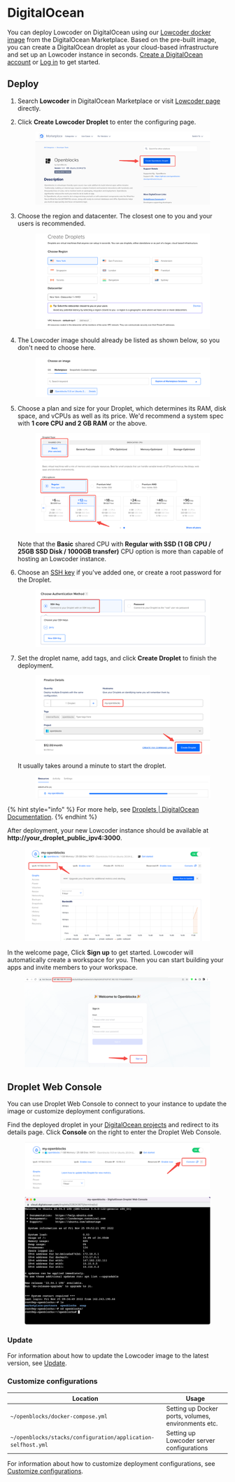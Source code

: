 # DigitalOcean

You can deploy Lowcoder on DigitalOcean using our [Lowcoder docker image](https://marketplace.digitalocean.com/apps/openblocks) from the DigitalOcean Marketplace. Based on the pre-built image, you can create a DigitalOcean droplet as your cloud-based infrastructure and set up an Lowcoder instance in seconds. [Create a DigitalOcean account](https://cloud.digitalocean.com/registrations/new) or [Log in](https://cloud.digitalocean.com/login) to get started.

## Deploy

1. Search **Lowcoder** in DigitalOcean Marketplace or visit [Lowcoder page](https://marketplace.digitalocean.com/apps/openblocks) directly.
2.  Click **Create Lowcoder Droplet** to enter the configuring page.

    <figure><img src="../.gitbook/assets/DigitalOcean-1.png" alt=""><figcaption></figcaption></figure>
3.  Choose the region and datacenter. The closest one to you and your users is recommended.

    <figure><img src="../.gitbook/assets/DigitalOcean-2.png" alt=""><figcaption></figcaption></figure>
4.  The Lowcoder image should already be listed as shown below, so you don't need to choose here.

    <figure><img src="../.gitbook/assets/DigitalOcean-3.png" alt=""><figcaption></figcaption></figure>
5.  Choose a plan and size for your Droplet, which determines its RAM, disk space, and vCPUs as well as its price. We'd recommend a system spec with **1 core CPU and 2 GB RAM** or the above.

    <figure><img src="../.gitbook/assets/droplet-cpu-option.png" alt=""><figcaption></figcaption></figure>

    Note that the **Basic** shared CPU with **Regular with SSD (1 GB CPU / 25GB SSD Disk / 1000GB transfer)** CPU option is more than capable of hosting an Lowcoder instance.
6.  Choose an [SSH key](https://docs.digitalocean.com/products/droplets/how-to/add-ssh-keys/) if you've added one, or create a root password for the Droplet.

    <figure><img src="../.gitbook/assets/DigitalOcean-5.png" alt=""><figcaption></figcaption></figure>
7.  Set the droplet name, add tags, and click **Create Droplet** to finish the deployment.

    <figure><img src="../.gitbook/assets/finalize-details.png" alt=""><figcaption></figcaption></figure>

    It usually takes around a minute to start the droplet.

    <figure><img src="../.gitbook/assets/DigitalOcean-7.png" alt=""><figcaption></figcaption></figure>

{% hint style="info" %}
For more help, see [Droplets | DigitalOcean Documentation](https://docs.digitalocean.com/products/droplets/).
{% endhint %}

After deployment, your new Lowcoder instance should be available at **http://your\_droplet\_public\_ipv4:3000**.

<figure><img src="../.gitbook/assets/DigitalOcean-8.png" alt=""><figcaption></figcaption></figure>

In the welcome page, Click **Sign up** to get started. Lowcoder will automatically create a workspace for you. Then you can start building your apps and invite members to your workspace.

<figure><img src="../.gitbook/assets/DigitalOcean-9.png" alt=""><figcaption></figcaption></figure>

## Droplet Web Console

You can use Droplet Web Console to connect to your instance to update the image or customize deployment configurations.&#x20;

Find the deployed droplet in your [DigitalOcean projects](https://cloud.digitalocean.com/) and redirect to its details page. Click **Console** on the right to enter the Droplet Web Console.

<figure><img src="../.gitbook/assets/DigitalOcean-10.png" alt=""><figcaption></figcaption></figure>

<figure><img src="../.gitbook/assets/DigitalOcean-11.png" alt=""><figcaption></figcaption></figure>

### Update

For information about how to update the Lowcoder image to the latest version, see [Update](./#update).

### Customize configurations

| Location                                                     | Usage                                               |
| ------------------------------------------------------------ | --------------------------------------------------- |
| <p><code>~/openblocks/docker-compose.yml</code><br></p>      | Setting up Docker ports, volumes, environments etc. |
| `~/openblocks/stacks/configuration/application-selfhost.yml` | Setting up Lowcoder server configurations         |

For information about how to customize deployment configurations, see [Customize configurations](./#customize-configurations).
